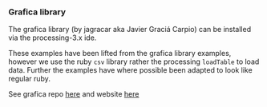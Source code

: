 ### Grafica library ###

The grafica library (by jagracar aka Javier Graciá Carpio) can be installed via the processing-3.x ide.

These examples have been lifted from the grafica library examples, however we use the ruby `csv` library rather the processing `loadTable` to load data. Further the examples have where possible been adapted to look like regular ruby.

See grafica repo [here][grafica] and website [here][php]


[grafica]:https://github.com/jagracar/grafica
[php]:https://jagracar.com/grafica.php
